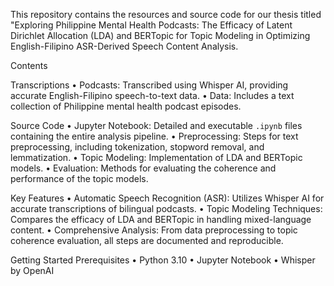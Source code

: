This repository contains the resources and source code for our thesis titled "Exploring Philippine Mental Health Podcasts: The Efficacy of Latent Dirichlet Allocation (LDA) and BERTopic for Topic Modeling in Optimizing English-Filipino ASR-Derived Speech Content Analysis.

Contents

Transcriptions
•	Podcasts: Transcribed using Whisper AI, providing accurate English-Filipino speech-to-text data.
•	Data: Includes a text collection of Philippine mental health podcast episodes.

Source Code
•	Jupyter Notebook: Detailed and executable `.ipynb` files containing the entire analysis pipeline.
•	Preprocessing: Steps for text preprocessing, including tokenization, stopword removal, and lemmatization.
•	Topic Modeling: Implementation of LDA and BERTopic models.
•	Evaluation: Methods for evaluating the coherence and performance of the topic models.

Key Features
•	Automatic Speech Recognition (ASR): Utilizes Whisper AI for accurate transcriptions of bilingual podcasts.
•	Topic Modeling Techniques: Compares the efficacy of LDA and BERTopic in handling mixed-language content.
•	Comprehensive Analysis: From data preprocessing to topic coherence evaluation, all steps are documented and reproducible.

Getting Started
Prerequisites
•	Python 3.10
•	Jupyter Notebook
•	Whisper by OpenAI
